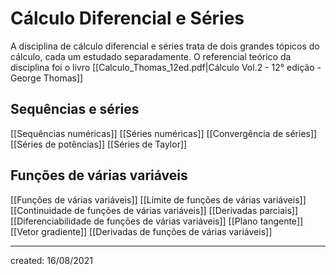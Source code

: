 # Cálculo Diferencial e Séries
A disciplina de cálculo diferencial e séries trata de dois grandes tópicos do cálculo, cada um estudado separadamente. O referencial teórico da disciplina foi o livro [[Calculo_Thomas_12ed.pdf|Cálculo Vol.2 - 12° edição - George Thomas]]

## Sequências e séries
[[Sequências numéricas]]
[[Séries numéricas]]
[[Convergência de séries]]
[[Séries de potências]]
[[Séries de Taylor]]

## Funções de várias variáveis
[[Funções de várias variáveis]]
[[Limite de funções de várias variáveis]]
[[Continuidade de funções de várias variáveis]]
[[Derivadas parciais]]
[[Diferenciabilidade de funções de várias variáveis]]
[[Plano tangente]]
[[Vetor gradiente]]
[[Derivadas de funções de várias variáveis]]

---

created: 16/08/2021
